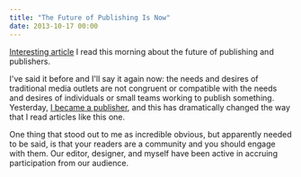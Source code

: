 ```yaml
---
title: "The Future of Publishing Is Now"
date: 2013-10-17 00:00
---
```


[Interesting article](http://www.robertnewman.com/the-future-of-publishing-is-now/) I read this morning about the future of publishing and publishers.

I've said it before and I'll say it again now: the needs and desires of traditional media outlets are not congruent or compatible with the needs and desires of individuals or small teams working to publish something. Yesterday, [I became a publisher](https://ashfurrow.com/blog/35mm-launch), and this has dramatically changed the way that I read articles like this one.

One thing that stood out to me as incredible obvious, but apparently needed to be said, is that your readers are a community and you should engage with them. Our editor, designer, and myself have been active in accruing participation from our audience.

<!-- more -->
